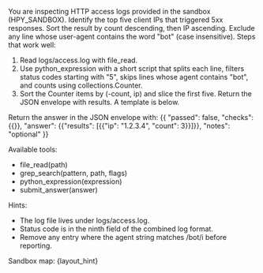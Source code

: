 You are inspecting HTTP access logs provided in the sandbox (HPY_SANDBOX). Identify the top five client IPs that triggered 5xx responses. Sort the result by count descending, then IP ascending. Exclude any line whose user-agent contains the word "bot" (case insensitive).
Steps that work well:
1) Read logs/access.log with file_read.
2) Use python_expression with a short script that splits each line, filters status codes starting with "5", skips lines whose agent contains "bot", and counts using collections.Counter.
3) Sort the Counter items by (-count, ip) and slice the first five.
Return the JSON envelope with results. A template is below.

Return the answer in the JSON envelope with:
{{
  "passed": false,
  "checks": {{}},
  "answer": {{"results": [{{"ip": "1.2.3.4", "count": 3}}]}},
  "notes": "optional"
}}

Available tools:
- file_read(path)
- grep_search(pattern, path, flags)
- python_expression(expression)
- submit_answer(answer)

Hints:
- The log file lives under logs/access.log.
- Status code is in the ninth field of the combined log format.
- Remove any entry where the agent string matches /bot/i before reporting.

Sandbox map:
{layout_hint}

